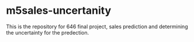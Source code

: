 # m5sales-uncertanity
This is the repository for 646 final project, sales prediction and determining the uncertainty for the predection.
